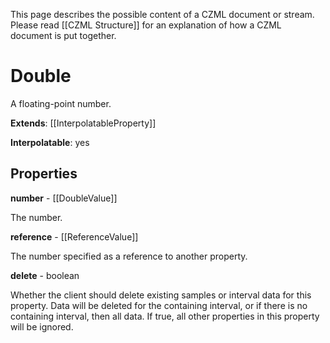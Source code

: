 This page describes the possible content of a CZML document or stream. Please read [[CZML Structure]] for an explanation of how a CZML document is put together.

# Double

A floating-point number.

**Extends**: [[InterpolatableProperty]]

**Interpolatable**: yes

## Properties

**number** - [[DoubleValue]]

The number.


**reference** - [[ReferenceValue]]

The number specified as a reference to another property.


**delete** - boolean

Whether the client should delete existing samples or interval data for this property. Data will be deleted for the containing interval, or if there is no containing interval, then all data. If true, all other properties in this property will be ignored.


